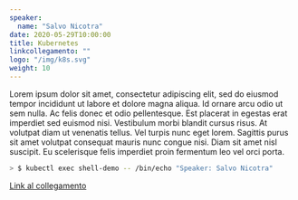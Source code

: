 ```yaml
---
speaker:
  name: "Salvo Nicotra"
date: 2020-05-29T10:00:00
title: Kubernetes
linkcollegamento: ""
logo: "/img/k8s.svg"
weight: 10
---
```


Lorem ipsum dolor sit amet, consectetur adipiscing elit, sed do eiusmod tempor incididunt ut labore et dolore magna aliqua. Id ornare arcu odio ut sem nulla. Ac felis donec et odio pellentesque. Est placerat in egestas erat imperdiet sed euismod nisi. Vestibulum morbi blandit cursus risus. At volutpat diam ut venenatis tellus. Vel turpis nunc eget lorem. Sagittis purus sit amet volutpat consequat mauris nunc congue nisi. Diam sit amet nisl suscipit. Eu scelerisque felis imperdiet proin fermentum leo vel orci porta.

```bash
> $ kubectl exec shell-demo -- /bin/echo "Speaker: Salvo Nicotra"
```

[Link al collegamento](https://github.com/gohugoio/hugo/) 